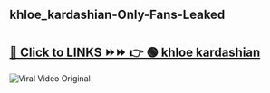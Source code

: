 
 ## khloe_kardashian-Only-Fans-Leaked

# <h2><a href="https://clipsfans.com/khloe_kardashian&ref=git">🔗 Click to LINKS ⏩⏩ 👉 🟢 khloe kardashian </a></h2>

<a href="https://clipsfans.com/khloe_kardashian&ref=git" rel="nofollow" data-target="animated-image.originalLink"><img src="https://i.ibb.co.com/xMMVF88/686577567.gif" alt="Viral Video Original" style="max-width: 100%; display: inline-block;" data-target="animated-image.originalImage"></a>

